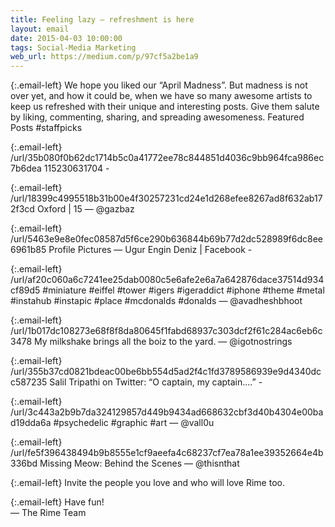 ```yaml
---
title: Feeling lazy — refreshment is here
layout: email
date: 2015-04-03 10:00:00
tags: Social-Media Marketing
web_url: https://medium.com/p/97cf5a2be1a9
---
```


{:.email-left}
We hope you liked our “April Madness”. But madness is not over yet, and how it could be, when we have so many awesome artists to keep us refreshed with their unique and interesting posts. Give them salute by liking, commenting, sharing, and spreading awesomeness.
Featured Posts #staffpicks

{:.email-left}
/url/35b080f0b62dc1714b5c0a41772ee78c844851d4036c9bb964fca986ec7b6dea
115230631704 -

{:.email-left}
/url/18399c4995518b31b00e4f30257231cd24e1d268efee8267ad8f632ab172f3cd
Oxford | 15 — @gazbaz

{:.email-left}
/url/5463e9e8e0fec08587d5f6ce290b636844b69b77d2dc528989f6dc8ee6961b85
Profile Pictures — Ugur Engin Deniz | Facebook -

{:.email-left}
/url/af20c060a6c7241ee25dab0080c5e6afe2e6a7a642876dace37514d934cf89d5
#miniature #eiffel #tower #igers #igeraddict #iphone #theme #metal #instahub #instapic #place #mcdonalds #donalds — @avadheshbhoot

{:.email-left}
/url/1b017dc108273e68f8f8da80645f1fabd68937c303dcf2f61c284ac6eb6c3478
My milkshake brings all the boiz to the yard. — @igotnostrings

{:.email-left}
/url/355b37cd0821bdeac00be6bb554d5ad2f4c1fd3789586939e9d4340dcc587235
Salil Tripathi on Twitter: “O captain, my captain….” -

{:.email-left}
/url/3c443a2b9b7da324129857d449b9434ad668632cbf3d40b4304e00bad19dda6a
#psychedelic #graphic #art — @vall0u

{:.email-left}
/url/fe5f396438494b9b8555e1cf9aeefa4c68237cf7ea78a1ee39352664e4b336bd
Missing Meow: Behind the Scenes — @thisnthat

{:.email-left}
Invite the people you love and who will love Rime too.

{:.email-left}
Have fun!<br>
— The Rime Team
